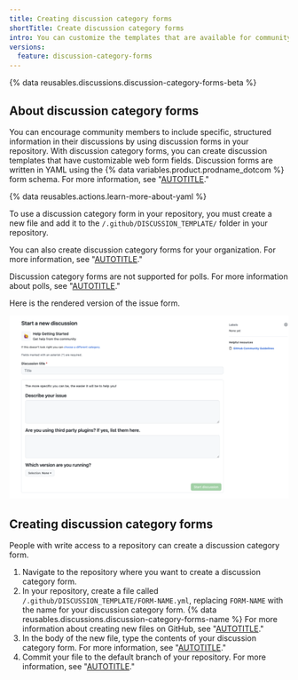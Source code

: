 ```yaml
---
title: Creating discussion category forms
shortTitle: Create discussion category forms
intro: You can customize the templates that are available for community members to use when they open new discussions in your repository.
versions:
  feature: discussion-category-forms
---
```


{% data reusables.discussions.discussion-category-forms-beta %}

## About discussion category forms

You can encourage community members to include specific, structured information in their discussions by using discussion forms in your repository. With discussion category forms, you can create discussion templates that have customizable web form fields. Discussion forms are written in YAML using the {% data variables.product.prodname_dotcom %} form schema. For more information, see "[AUTOTITLE](/communities/using-templates-to-encourage-useful-issues-and-pull-requests/syntax-for-githubs-form-schema)." 

{% data reusables.actions.learn-more-about-yaml %}

To use a discussion category form in your repository, you must create a new file and add it to the  `/.github/DISCUSSION_TEMPLATE/` folder in your repository. 

You can also create discussion category forms for your organization. For more information, see "[AUTOTITLE](/communities/setting-up-your-project-for-healthy-contributions/creating-a-default-community-health-file)."

Discussion category forms are not supported for polls. For more information about polls, see "[AUTOTITLE](/discussions/collaborating-with-your-community-using-discussions/about-discussions#about-polls)."

Here is the rendered version of the issue form.

  ![Screenshot of a rendered discussion category form](/assets/images/help/discussions/discussion-category-form-sample.png)

## Creating discussion category forms

People with write access to a repository can create a discussion category form. 

1. Navigate to the repository where you want to create a discussion category form. 
2. In your repository, create a file called `/.github/DISCUSSION_TEMPLATE/FORM-NAME.yml`, replacing `FORM-NAME` with the name for your discussion category form. {% data reusables.discussions.discussion-category-forms-name %} For more information about creating new files on GitHub, see "[AUTOTITLE](/repositories/working-with-files/managing-files/creating-new-files)."
3. In the body of the new file, type the contents of your discussion category form. For more information, see "[AUTOTITLE](/discussions/managing-discussions-for-your-community/syntax-for-discussion-category-forms)."
4. Commit your file to the default branch of your repository. For more information, see "[AUTOTITLE](/repositories/working-with-files/managing-files/creating-new-files)."
